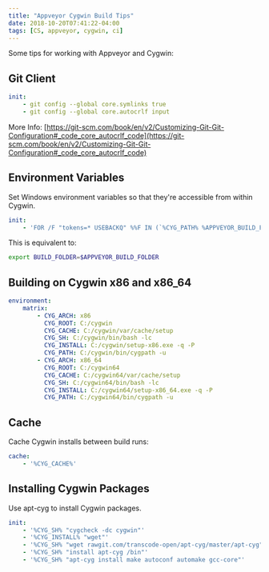 ```yaml
---
title: "Appveyor Cygwin Build Tips"
date: 2018-10-20T07:41:22-04:00
tags: [CS, appveyor, cygwin, ci]
---
```


Some tips for working with Appveyor and Cygwin:

## Git Client

```yaml
init:
    - git config --global core.symlinks true
    - git config --global core.autocrlf input
```

More Info: [https://git-scm.com/book/en/v2/Customizing-Git-Git-Configuration#_code_core_autocrlf_code](https://git-scm.com/book/en/v2/Customizing-Git-Git-Configuration#_code_core_autocrlf_code)

## Environment Variables

Set Windows environment variables so that they're accessible from within Cygwin.

```yaml
init:
    - 'FOR /F "tokens=* USEBACKQ" %%F IN (`%CYG_PATH% %APPVEYOR_BUILD_FOLDER%`) DO SET BUILD_FOLDER=%%F'
```

This is equivalent to:

```bash
export BUILD_FOLDER=$APPVEYOR_BUILD_FOLDER
```

## Building on Cygwin x86 and x86_64

```yaml
environment:
    matrix:
        - CYG_ARCH: x86
          CYG_ROOT: C:/cygwin
          CYG_CACHE: C:/cygwin/var/cache/setup
          CYG_SH: C:/cygwin/bin/bash -lc
          CYG_INSTALL: C:/cygwin/setup-x86.exe -q -P
          CYG_PATH: C:/cygwin/bin/cygpath -u
        - CYG_ARCH: x86_64
          CYG_ROOT: C:/cygwin64
          CYG_CACHE: C:/cygwin64/var/cache/setup
          CYG_SH: C:/cygwin64/bin/bash -lc
          CYG_INSTALL: C:/cygwin64/setup-x86_64.exe -q -P
          CYG_PATH: C:/cygwin64/bin/cygpath -u
```

## Cache

Cache Cygwin installs between build runs:

```yaml
cache:
    - '%CYG_CACHE%'
```

## Installing Cygwin Packages

Use apt-cyg to install Cygwin packages.

```yaml
init:
    - '%CYG_SH% "cygcheck -dc cygwin"'
    - '%CYG_INSTALL% "wget"'
    - '%CYG_SH% "wget rawgit.com/transcode-open/apt-cyg/master/apt-cyg"'
    - '%CYG_SH% "install apt-cyg /bin"'
    - '%CYG_SH% "apt-cyg install make autoconf automake gcc-core"'
```